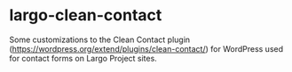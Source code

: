 largo-clean-contact
===================

Some customizations to the Clean Contact plugin (https://wordpress.org/extend/plugins/clean-contact/) for WordPress used for contact forms on Largo Project sites.